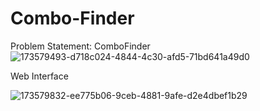# Combo-Finder

Problem Statement: ComboFinder
![173579493-d718c024-4844-4c30-afd5-71bd641a49d0](https://github.com/user-attachments/assets/7261460f-12cc-4051-bf8e-01f0698794b6)

Web Interface

![173579832-ee775b06-9ceb-4881-9afe-d2e4dbef1b29](https://github.com/user-attachments/assets/4508514c-5412-422b-a87f-e1fd96241b36)
